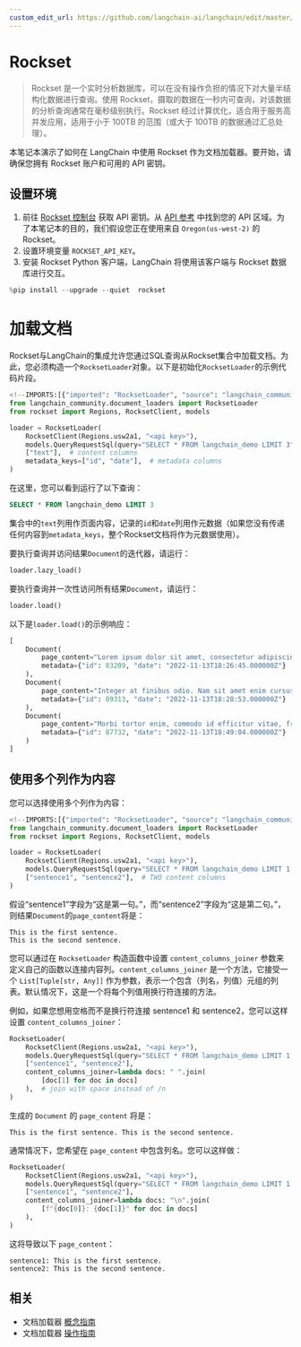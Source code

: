 ```yaml
---
custom_edit_url: https://github.com/langchain-ai/langchain/edit/master/docs/docs/integrations/document_loaders/rockset.ipynb
---
```

# Rockset

> Rockset 是一个实时分析数据库，可以在没有操作负担的情况下对大量半结构化数据进行查询。使用 Rockset，摄取的数据在一秒内可查询，对该数据的分析查询通常在毫秒级别执行。Rockset 经过计算优化，适合用于服务高并发应用，适用于小于 100TB 的范围（或大于 100TB 的数据通过汇总处理）。

本笔记本演示了如何在 LangChain 中使用 Rockset 作为文档加载器。要开始，请确保您拥有 Rockset 账户和可用的 API 密钥。




## 设置环境

1. 前往 [Rockset 控制台](https://console.rockset.com/apikeys) 获取 API 密钥。从 [API 参考](https://rockset.com/docs/rest-api/#introduction) 中找到您的 API 区域。为了本笔记本的目的，我们假设您正在使用来自 `Oregon(us-west-2)` 的 Rockset。
2. 设置环境变量 `ROCKSET_API_KEY`。
3. 安装 Rockset Python 客户端，LangChain 将使用该客户端与 Rockset 数据库进行交互。


```python
%pip install --upgrade --quiet  rockset
```

# 加载文档
Rockset与LangChain的集成允许您通过SQL查询从Rockset集合中加载文档。为此，您必须构造一个`RocksetLoader`对象。以下是初始化`RocksetLoader`的示例代码片段。


```python
<!--IMPORTS:[{"imported": "RocksetLoader", "source": "langchain_community.document_loaders", "docs": "https://python.langchain.com/api_reference/community/document_loaders/langchain_community.document_loaders.rocksetdb.RocksetLoader.html", "title": "Rockset"}]-->
from langchain_community.document_loaders import RocksetLoader
from rockset import Regions, RocksetClient, models

loader = RocksetLoader(
    RocksetClient(Regions.usw2a1, "<api key>"),
    models.QueryRequestSql(query="SELECT * FROM langchain_demo LIMIT 3"),  # SQL query
    ["text"],  # content columns
    metadata_keys=["id", "date"],  # metadata columns
)
```

在这里，您可以看到运行了以下查询：

```sql
SELECT * FROM langchain_demo LIMIT 3
```

集合中的`text`列用作页面内容，记录的`id`和`date`列用作元数据（如果您没有传递任何内容到`metadata_keys`，整个Rockset文档将作为元数据使用）。

要执行查询并访问结果`Document`的迭代器，请运行：


```python
loader.lazy_load()
```

要执行查询并一次性访问所有结果`Document`，请运行：


```python
loader.load()
```

以下是`loader.load()`的示例响应：
```python
[
    Document(
        page_content="Lorem ipsum dolor sit amet, consectetur adipiscing elit. Maecenas a libero porta, dictum ipsum eget, hendrerit neque. Morbi blandit, ex ut suscipit viverra, enim velit tincidunt tellus, a tempor velit nunc et ex. Proin hendrerit odio nec convallis lobortis. Aenean in purus dolor. Vestibulum orci orci, laoreet eget magna in, commodo euismod justo.", 
        metadata={"id": 83209, "date": "2022-11-13T18:26:45.000000Z"}
    ),
    Document(
        page_content="Integer at finibus odio. Nam sit amet enim cursus lacus gravida feugiat vestibulum sed libero. Aenean eleifend est quis elementum tincidunt. Curabitur sit amet ornare erat. Nulla id dolor ut magna volutpat sodales fringilla vel ipsum. Donec ultricies, lacus sed fermentum dignissim, lorem elit aliquam ligula, sed suscipit sapien purus nec ligula.", 
        metadata={"id": 89313, "date": "2022-11-13T18:28:53.000000Z"}
    ),
    Document(
        page_content="Morbi tortor enim, commodo id efficitur vitae, fringilla nec mi. Nullam molestie faucibus aliquet. Praesent a est facilisis, condimentum justo sit amet, viverra erat. Fusce volutpat nisi vel purus blandit, et facilisis felis accumsan. Phasellus luctus ligula ultrices tellus tempor hendrerit. Donec at ultricies leo.", 
        metadata={"id": 87732, "date": "2022-11-13T18:49:04.000000Z"}
    )
]
```

## 使用多个列作为内容

您可以选择使用多个列作为内容：


```python
<!--IMPORTS:[{"imported": "RocksetLoader", "source": "langchain_community.document_loaders", "docs": "https://python.langchain.com/api_reference/community/document_loaders/langchain_community.document_loaders.rocksetdb.RocksetLoader.html", "title": "Rockset"}]-->
from langchain_community.document_loaders import RocksetLoader
from rockset import Regions, RocksetClient, models

loader = RocksetLoader(
    RocksetClient(Regions.usw2a1, "<api key>"),
    models.QueryRequestSql(query="SELECT * FROM langchain_demo LIMIT 1 WHERE id=38"),
    ["sentence1", "sentence2"],  # TWO content columns
)
```

假设“sentence1”字段为“这是第一句。”，而“sentence2”字段为“这是第二句。”，则结果`Document`的`page_content`将是：

```
This is the first sentence.
This is the second sentence.
```

您可以通过在 `RocksetLoader` 构造函数中设置 `content_columns_joiner` 参数来定义自己的函数以连接内容列。`content_columns_joiner` 是一个方法，它接受一个 `List[Tuple[str, Any]]` 作为参数，表示一个包含（列名，列值）元组的列表。默认情况下，这是一个将每个列值用换行符连接的方法。

例如，如果您想用空格而不是换行符连接 sentence1 和 sentence2，您可以这样设置 `content_columns_joiner`：


```python
RocksetLoader(
    RocksetClient(Regions.usw2a1, "<api key>"),
    models.QueryRequestSql(query="SELECT * FROM langchain_demo LIMIT 1 WHERE id=38"),
    ["sentence1", "sentence2"],
    content_columns_joiner=lambda docs: " ".join(
        [doc[1] for doc in docs]
    ),  # join with space instead of /n
)
```

生成的 `Document` 的 `page_content` 将是：

```
This is the first sentence. This is the second sentence.
```

通常情况下，您希望在 `page_content` 中包含列名。您可以这样做：


```python
RocksetLoader(
    RocksetClient(Regions.usw2a1, "<api key>"),
    models.QueryRequestSql(query="SELECT * FROM langchain_demo LIMIT 1 WHERE id=38"),
    ["sentence1", "sentence2"],
    content_columns_joiner=lambda docs: "\n".join(
        [f"{doc[0]}: {doc[1]}" for doc in docs]
    ),
)
```

这将导致以下 `page_content`：

```
sentence1: This is the first sentence.
sentence2: This is the second sentence.
```


## 相关

- 文档加载器 [概念指南](/docs/concepts/#document-loaders)
- 文档加载器 [操作指南](/docs/how_to/#document-loaders)

